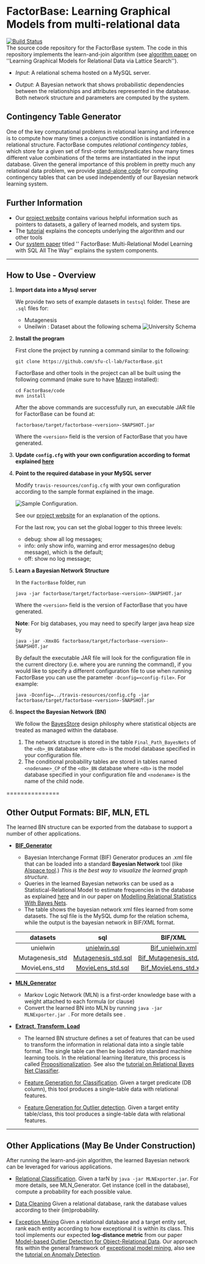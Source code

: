 # FactorBase: Learning Graphical Models from multi-relational data

[![Build Status](https://travis-ci.org/sfu-cl-lab/FactorBase.svg?branch=master)](https://travis-ci.org/sfu-cl-lab/FactorBase)   
The source code repository for the FactorBase system. 
The code in this repository implements the learn-and-join algorithm (see [algorithm paper](http://www.cs.sfu.ca/~oschulte/pubs.html) on  ''Learning Graphical Models for Relational Data via Lattice Search''). 


+ _Input_: A relational schema hosted on a MySQL server. 

+ _Output_: A Bayesian network that shows probabilistic dependencies between the relationships and attributes represented in the database. Both network structure and parameters are computed by the system.

## Contingency Table Generator

One of the key computational problems in relational learning and inference is to compute how many times a conjunctive condition is instantiated in a relational structure. FactorBase computes _relational contingency tables_, which store for a given set of first-order terms/predicates how many times different value combinations of the terms are instantiated in the input database. Given the general importance of this problem in pretty much any relational data problem, we provide [stand-alone code](https://github.com/sfu-cl-lab/FactorBase/blob/master/documentation/ct-table-generator.md) for computing contingency tables that can be  used independently of our Bayesian network learning system.


## Further Information

+ Our [project website](https://sfu-cl-lab.github.io/FactorBase/) contains various helpful information such as pointers to datasets, a gallery of learned models, and system tips. 
+ The [tutorial](https://oschulte.github.io/srl-tutorial-slides/) explains the concepts underlying the algorithm and our other tools 
+ Our [system paper](http://www.cs.sfu.ca/~oschulte/pubs.html) titled '' FactorBase: Multi-Relational Model Learning with SQL All The Way'' explains the system components.

-------------------------------------

## How to Use - Overview

1. **Import data into a Mysql server**

	We provide two sets of example datasets in `testsql` folder. These are `.sql` files for:
	* Mutagenesis
	* Uneilwin : Dataset about the following schema ![University Schema](/images/univschema.png)

2. **Install the program** 

	First clone the project by running a command similar to the following:

	```shell
	git clone https://github.com/sfu-cl-lab/FactorBase.git
	```

	FactorBase and other tools in the project can all be built using the following command (make sure to have [Maven](https://maven.apache.org) installed):

	```shell
	cd FactorBase/code
	mvn install
	```

	After the above commands are successfully run, an executable JAR file for FactorBase can be found at:

	```shell
	factorbase/target/factorbase-<version>-SNAPSHOT.jar
	```
	Where the `<version>` field is the version of FactorBase that you have generated.

3.  **Update `config.cfg`  with your own configuration according to format explained [here](https://sfu-cl-lab.github.io/FactorBase/options.html)**

4. **Point to the required database in your MySQL server**

	Modify `travis-resources/config.cfg` with your own configuration according to the sample format explained in the image.
	
	 ![Sample Configuration](/images/configuration.png).

	See our [project website](https://sfu-cl-lab.github.io/FactorBase/options.html) for an explanation of the options.

	For the last row, you can set the global logger to this threee levels:
	- debug: show all log messages;
	- info: only show info, warning and error messages(no debug message), which is the default;
	- off: show no log message;

5. **Learn a Bayesian Network Structure**

	In the `FactorBase` folder, run

	```shell
	java -jar factorbase/target/factorbase-<version>-SNAPSHOT.jar
	```

	Where the `<version>` field is the version of FactorBase that you have generated.

	**Note**: For big databases, you may need to specify larger java heap size by

	```shell
	java -jar -Xmx8G factorbase/target/factorbase-<version>-SNAPSHOT.jar
	```

	By default the executable JAR file will look for the configuration file in the current directory (i.e. where you are running the command), if you would like to specify a different configuration file to use when running FactorBase you can use the parameter `-Dconfig=<config-file>`.  For example:

	```shell
	java -Dconfig=../travis-resources/config.cfg -jar factorbase/target/factorbase-<version>-SNAPSHOT.jar
	```

6. **Inspect the Bayesian Network (BN)**

	We follow the [BayesStore](http://dl.acm.org/citation.cfm?id=1453896) design philosphy where statistical objects are treated as managed within the database. 

	1. The network structure is stored in the table `Final_Path_BayesNets` of the `<db>_BN` database where `<db>` is the model database specified in your configuration file.
	2. The conditional probability tables are stored in tables named `<nodename>_CP` of the `<db>_BN` database where `<db>` is the model database specified in your configuration file and `<nodename>` is the name of the child node.

===============
## Other Output Formats: BIF, MLN, ETL

The learned BN structure can be exported from the database to support a number of other applications.

+ **[BIF_Generator](https://github.com/sfu-cl-lab/BIF_Generator)**
	* Bayesian Interchange Format (BIF) Generator produces an .xml file that can be loaded into a standard **Bayesian Network** tool (like [AIspace tool](http://aispace.org/bayes/).) 
	*This is the *best* way to visualize the learned graph structure.* 
	* Queries in the learned Bayesian networks can be used as a Statistical-Relational Model to estimate frequencies in the database as explained [here](https://www.researchgate.net/publication/2919745_Selectivity_Estimation_using_Probabilistic_Models) and in our paper on [Modelling Relational Statistics With Bayes Nets](http://www.cs.sfu.ca/%7Eoschulte/files/pubs/ilp2012.pdf). 
	* The table shows the bayesian network xml files learned from some datasets. The sql file is the MySQL dump for the relation schema, while the output is the bayesian network in BIF/XML format.

	| datasets      	      | sql                         | BIF/XML                   |
	| :-------------: 	      |:-------------:              |  :-----:                   |
	| unielwin | [unielwin.sql](./testsql/unielwin) | [Bif_unielwin.xml](./BN_xml/Bif_unielwin.xml) | 
	| Mutagenesis_std | [Mutagenesis_std.sql](./testsql/Mutagenesis_std) | [Bif_Mutagenesis_std.xml](./BN_xml/Bif_Mutagenesis_std.xml) |
	| MovieLens_std | [MovieLens_std.sql](./testsql/MovieLens_std) | [Bif_MovieLens_std.xml](./BN_xml/Bif_MovieLens_std.xml) |


+ **[MLN_Generator](https://github.com/sfu-cl-lab/MLN_Generator)**
	* Markov Logic Network (MLN) is a first-order knowledge base with a weight attached to each formula (or clause)
	* Convert the learned BN into MLN by running `java -jar MLNExporter.jar `. For more details see .

+ **[Extract, Transform, Load](https://en.wikipedia.org/wiki/Extract,_transform,_load)**
	* The learned BN structure defines a set of features that can be used to transform the information in relational data into a single table format. The single table can then be loaded into standard machine learning tools. In the relational learning literature, this process is called [Propositionalization](http://link.springer.com/referenceworkentry/10.1007%2F978-0-387-30164-8_680). See also the [tutorial on Relational Bayes Net Classifier](https://oschulte.github.io/srl-tutorial-slides/ch5-rel-bayes-net-classifier.pptx).

	+ [Feature Generation for Classification](https://github.com/sfu-cl-lab/etl-classification). Given a target predicate (DB column), this tool produces a single-table data with relational features. 

	+ [Feature Generation for Outlier detection](https://github.com/sfu-cl-lab/etl-outlier-detection). Given a target entity table/class, this tool produces a single-table data with relational features. 

-------------------------------------------------

## Other Applications (May Be Under Construction) 

After running the learn-and-join algorithm, the learned Bayesian network can be leveraged for various applications. 

+ [Relational Classification](https://github.com/sfu-cl-lab/relational-classification). Given a tarN by
`java -jar MLNExporter.jar`.
For more details, see MLN_Generator. Get instance (cell in the database), compute a probability for each possible value.

+ [Data Cleaning](https://github.com/sfu-cl-lab/data-cleaning) 
Given a relational database, rank the database values according to their (im)probability.

+ [Exception Mining](https://github.com/sfu-cl-lab/exception-mining) 
Given a relational database and a target entity set, rank each entity according to how exceptional it is within its class. This tool implements our expected **log-distance metric** from our paper [Model-based Outlier Detection for Object-Relational Data](http://www.cs.sfu.ca/~oschulte/pubs.html). Our approach fits within the general framework of [exceptional model mining](http://www.cs.uu.nl/groups/ADA/emm/), also see the [tutorial on Anomaly Detection](https://oschulte.github.io/srl-tutorial-slides/ch6-anomaly.pptx).